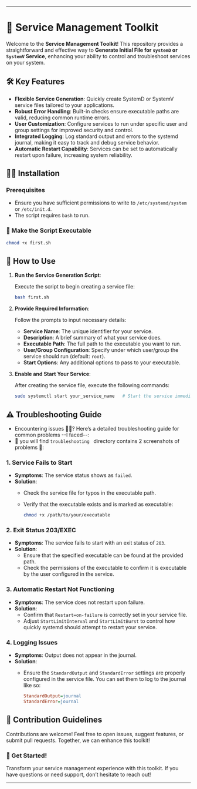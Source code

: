 
---

# 🌟 Service Management Toolkit

Welcome to the **Service Management Toolkit**! This repository provides a straightforward and effective way to **Generate Initial File for `systemD` or `SystemV` Service**, enhancing your ability to control and troubleshoot services on your system.

## 🛠️ Key Features

- **Flexible Service Generation**: Quickly create SystemD or SystemV service files tailored to your applications.
- **Robust Error Handling**: Built-in checks ensure executable paths are valid, reducing common runtime errors.
- **User Customization**: Configure services to run under specific user and group settings for improved security and control.
- **Integrated Logging**: Log standard output and errors to the systemd journal, making it easy to track and debug service behavior.
- **Automatic Restart Capability**: Services can be set to automatically restart upon failure, increasing system reliability.

## 🧑‍💻 Installation

### Prerequisites

- Ensure you have sufficient permissions to write to `/etc/systemd/system` or `/etc/init.d`.
- The script requires `bash` to run.


### 🥇 Make the Script Executable

```bash
chmod +x first.sh
```

## 🔧 How to Use

1. **Run the Service Generation Script**:

   Execute the script to begin creating a service file:

   ```bash
   bash first.sh
   ```

2. **Provide Required Information**:

   Follow the prompts to input necessary details:

   - **Service Name**: The unique identifier for your service.
   - **Description**: A brief summary of what your service does.
   - **Executable Path**: The full path to the executable you want to run.
   - **User/Group Configuration**: Specify under which user/group the service should run (default: `root`).
   - **Start Options**: Any additional options to pass to your executable.

3. **Enable and Start Your Service**:

   After creating the service file, execute the following commands:

   ```bash
   sudo systemctl start your_service_name   # Start the service immediately
   ```

## ⚠️ Troubleshooting Guide

- Encountering issues 😵‍💫? Here’s a detailed troubleshooting guide for common problems --I faced--:
- 🔴 you will find `troubleshooting ` directory contains 2 screenshots of problems 🔴:

### 1. **Service Fails to Start**

- **Symptoms**: The service status shows as `failed`.
- **Solution**: 
  - Check the service file for typos in the executable path.
  - Verify that the executable exists and is marked as executable:

    ```bash
    chmod +x /path/to/your/executable
    ```

### 2. **Exit Status 203/EXEC**

- **Symptoms**: The service fails to start with an exit status of `203`.
- **Solution**: 
  - Ensure that the specified executable can be found at the provided path.
  - Check the permissions of the executable to confirm it is executable by the user configured in the service.

### 3. **Automatic Restart Not Functioning**

- **Symptoms**: The service does not restart upon failure.
- **Solution**: 
  - Confirm that `Restart=on-failure` is correctly set in your service file.
  - Adjust `StartLimitInterval` and `StartLimitBurst` to control how quickly systemd should attempt to restart your service.

### 4. **Logging Issues**

- **Symptoms**: Output does not appear in the journal.
- **Solution**: 
  - Ensure the `StandardOutput` and `StandardError` settings are properly configured in the service file. You can set them to log to the journal like so:

    ```ini
    StandardOutput=journal
    StandardError=journal
    ```

## 🤝 Contribution Guidelines

Contributions are welcome! Feel free to open issues, suggest features, or submit pull requests. Together, we can enhance this toolkit!

### 🎉 Get Started!

Transform your service management experience with this toolkit. If you have questions or need support, don’t hesitate to reach out!

--- 

